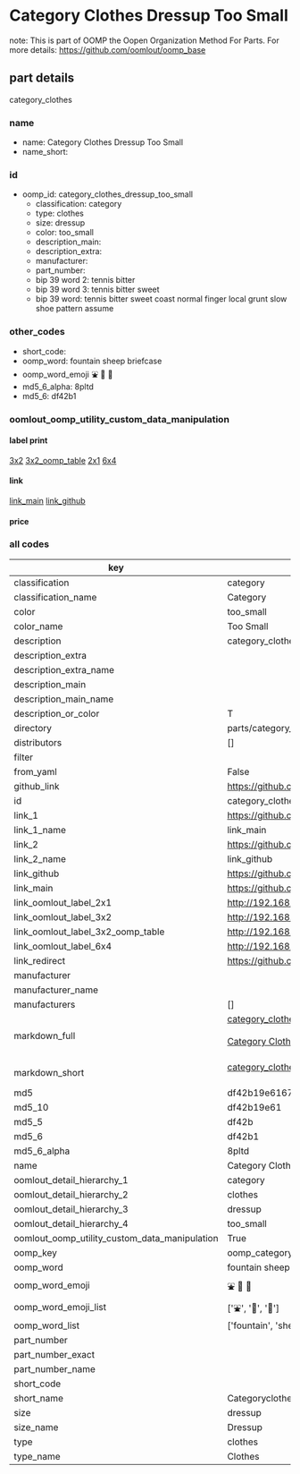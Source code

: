 # Category Clothes Dressup Too Small  

note: This is part of OOMP the Oopen Organization Method For Parts. For more details: https://github.com/oomlout/oomp_base

##  part details
  



category_clothes



### name
* name: Category Clothes Dressup Too Small
* name_short: 
### id
* oomp_id: category_clothes_dressup_too_small
  * classification: category
  * type: clothes
  * size: dressup
  * color: too_small
  * description_main: 
  * description_extra: 
  * manufacturer: 
  * part_number: 
  * bip 39 word 2: tennis bitter
  * bip 39 word 3: tennis bitter sweet
  * bip 39 word: tennis bitter sweet coast normal finger local grunt slow shoe pattern assume

### other_codes
* short_code: 
* oomp_word: fountain sheep briefcase
* oomp_word_emoji :fountain: :sheep: :briefcase:
* md5_6_alpha: 8pltd
* md5_6: df42b1






### oomlout_oomp_utility_custom_data_manipulation
#### label print
[3x2](http://192.168.1.245:1112/?label=oomp%208pltd)
[3x2_oomp_table](http://192.168.1.108:1112/?label=oomp%208pltd)
[2x1](http://192.168.1.242:1112/?label=oomp%208pltd)
[6x4](http://192.168.1.55:1112/?label=oomp%208pltd)    

#### link

[link_main](https://github.com/oomlout/oomlout_oomp_version_1_messy/tree/main/parts/category_clothes_dressup_too_small) [link_github](https://github.com/oomlout/oomlout_oomp_version_1_messy/tree/main/parts/category_clothes_dressup_too_small)                             

#### price







### all codes 
| key | value |  
| --- | --- |  
| classification | category |  
| classification_name | Category |  
| color | too_small |  
| color_name | Too Small |  
| description | category_clothes |  
| description_extra |  |  
| description_extra_name |  |  
| description_main |  |  
| description_main_name |  |  
| description_or_color | T  |  
| directory | parts/category_clothes_dressup_too_small |  
| distributors | [] |  
| filter |  |  
| from_yaml | False |  
| github_link | https://github.com/oomlout/oomlout_oomp_part_src/tree/main/parts/category_clothes_dressup_too_small |  
| id | category_clothes_dressup_too_small |  
| link_1 | https://github.com/oomlout/oomlout_oomp_version_1_messy/tree/main/parts/category_clothes_dressup_too_small |  
| link_1_name | link_main |  
| link_2 | https://github.com/oomlout/oomlout_oomp_version_1_messy/tree/main/parts/category_clothes_dressup_too_small |  
| link_2_name | link_github |  
| link_github | https://github.com/oomlout/oomlout_oomp_version_1_messy/tree/main/parts/category_clothes_dressup_too_small |  
| link_main | https://github.com/oomlout/oomlout_oomp_version_1_messy/tree/main/parts/category_clothes_dressup_too_small |  
| link_oomlout_label_2x1 | http://192.168.1.242:1112/?label=oomp%208pltd |  
| link_oomlout_label_3x2 | http://192.168.1.245:1112/?label=oomp%208pltd |  
| link_oomlout_label_3x2_oomp_table | http://192.168.1.108:1112/?label=oomp%208pltd |  
| link_oomlout_label_6x4 | http://192.168.1.55:1112/?label=oomp%208pltd |  
| link_redirect | https://github.com/oomlout/oomlout_oomp_version_1_messy/tree/main/parts/category_clothes_dressup_too_small |  
| manufacturer |  |  
| manufacturer_name |  |  
| manufacturers | [] |  
| markdown_full | [category_clothes_dressup_too_small](none)<br>[](none)<br>[Category Clothes Dressup Too Small](none)<br><br> |  
| markdown_short | [category_clothes_dressup_too_small](none)<br><br> |  
| md5 | df42b19e616730695bcb12cdb745b6f9 |  
| md5_10 | df42b19e61 |  
| md5_5 | df42b |  
| md5_6 | df42b1 |  
| md5_6_alpha | 8pltd |  
| name | Category Clothes Dressup Too Small |  
| oomlout_detail_hierarchy_1 | category |  
| oomlout_detail_hierarchy_2 | clothes |  
| oomlout_detail_hierarchy_3 | dressup |  
| oomlout_detail_hierarchy_4 | too_small |  
| oomlout_oomp_utility_custom_data_manipulation | True |  
| oomp_key | oomp_category_clothes_dressup_too_small |  
| oomp_word | fountain sheep briefcase |  
| oomp_word_emoji | :fountain: :sheep: :briefcase: |  
| oomp_word_emoji_list | [':fountain:', ':sheep:', ':briefcase:'] |  
| oomp_word_list | ['fountain', 'sheep', 'briefcase'] |  
| part_number |  |  
| part_number_exact |  |  
| part_number_name |  |  
| short_code |  |  
| short_name | Categoryclothes |  
| size | dressup |  
| size_name | Dressup |  
| type | clothes |  
| type_name | Clothes |  

